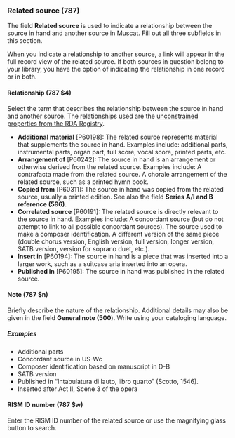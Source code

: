 ### Related source (787)

The field **Related source** is used to indicate a relationship between the source in hand and another source in Muscat. Fill out all
three subfields in this section.

When you indicate a relationship to another source, a link will appear in the full record view of the related source. If
both sources in question belong to your library, you have the option of indicating the relationship in one record or in
both.

#### Relationship (787 $4)  

Select the term that describes the relationship between the source in hand and another source. The relationships used
are the [unconstrained properties from the RDA Registry](http://www.rdaregistry.info/Elements/u/%20).

- **Additional material** [P60198]: The related source represents material that supplements the source in hand. Examples
  include: additional parts, instrumental parts, organ part, full score, vocal score, printed parts, etc.
- **Arrangement of** [P60242]: The source in hand is an arrangement or otherwise derived from the related source.
  Examples include: A contrafacta made from the related source. A chorale arrangement of the related source, such as a
  printed hymn book.
- **Copied from** [P60311]: The source in hand was copied from the related source, usually a printed edition. See also
  the field **Series A/I and B reference (596)**.
- **Correlated source** [P60191]: The related source is directly relevant to the source in hand. Examples include: A
  concordant source (but do not attempt to link to all possible concordant sources). The source used to make a composer
  identification. A different version of the same piece (double chorus version, English version, full version, longer
  version, SATB version, version for soprano duet, etc.).
- **Insert in** [P60194]: The source in hand is a piece that was inserted into a larger work, such as a suitcase aria
  inserted into an opera.
- **Published in** [P60195]: The source in hand was published in the related source.

#### Note (787 $n)  

Briefly describe the nature of the relationship. Additional details may also be given in the field **General note (500**). Write using your cataloging language.

##### Examples

- Additional parts
- Concordant source in US-Wc
- Composer identification based on manuscript in D-B
- SATB version
- Published in “Intabulatura di lauto, libro quarto” (Scotto, 1546).
- Inserted after Act II, Scene 3 of the opera

#### RISM ID number (787 $w)  

Enter the RISM ID number of the related source or use the magnifying glass button to search.
